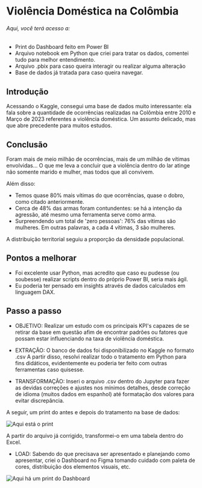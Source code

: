 # Violência Doméstica na Colômbia

###### Aqui, você terá acesso a:
- Print do Dashboard feito em Power BI
- Arquivo notebook em Python que criei para tratar os dados, comentei tudo para melhor entendimento.
- Arquivo .pbix para caso queira interagir ou realizar alguma alteração
- Base de dados já tratada para caso queira navegar.

## Introdução
Acessando o Kaggle, consegui uma base de dados muito interessante: ela fala sobre a quantidade de ocorrências realizadas na Colômbia entre 2010 e Março de 2023 referentes a violência doméstica. Um assunto delicado, mas que abre precedente para muitos estudos.

## Conclusão
Foram mais de meio milhão de ocorrências, mais de um milhão de vítimas envolvidas... O que me leva a concluir que a violência dentro do lar atinge não somente marido e mulher, mas todos que ali convivem. 

Além disso:
- Temos quase 80% mais vítimas do que ocorrências, quase o dobro, como citado anteriormente.
- Cerca de 48% das armas foram contundentes: se há a intenção da agressão, até mesmo uma ferramenta serve como arma.
- Surpreendendo um total de 'zero pessoas': 76% das vítimas são mulheres. Em outras palavras, a cada 4 vítimas, 3 são mulheres.

A distribuição territorial seguiu a proporção da densidade populacional.

## Pontos a melhorar 
- Foi excelente usar Python, mas acredito que caso eu pudesse (ou soubesse) realizar scripts dentro do próprio Power BI, seria mais ágil.
- Eu poderia ter pensado em insights através de dados calculados em linguagem DAX.

## Passo a passo
- OBJETIVO: Realizar um estudo com os principais KPI's capazes de se retirar da base em questão afim de encontrar padrões ou fatores que possam estar influenciando na taxa de violência doméstica.

- EXTRAÇÃO: O banco de dados foi disponibilizado no Kaggle no formato .csv
A partir disso, resolvi realizar todo o tratamento em Python para fins didáticos, evidentemente eu poderia ter feito com outras ferramentas caso quisesse.
- TRANSFORMAÇÃO: Inseri o arquivo .csv dentro do Jupyter para fazer as devidas correções e ajustes nos mínimos detalhes, desde correção de idioma (muitos dados em espanhol) até formatação dos valores para evitar discrepância.

A seguir, um print do antes e depois do tratamento na base de dados:

![Aqui está o print](https://github.com/BitencourtVitor/bitencourtvitor/blob/main/Viol%C3%AAncia%20Dom%C3%A9stica%20na%20Col%C3%B4mbia/Antes_Depois%20do%20Tratamento.png)

A partir do arquivo já corrigido, transformei-o em uma tabela dentro do Excel.
- LOAD: Sabendo do que precisava ser apresentado e planejando como apresentar, criei o Dashboard no Figma tomando cuidado com paleta de cores, distribuição dos elementos visuais, etc.


![Aqui há um print do Dashboard](https://github.com/BitencourtVitor/bitencourtvitor/blob/main/Viol%C3%AAncia%20Dom%C3%A9stica%20na%20Col%C3%B4mbia/print_dashboard.png)
